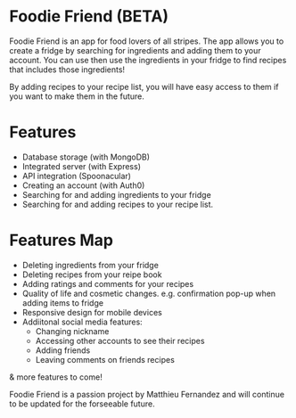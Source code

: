 # Foodie Friend (BETA)

Foodie Friend is an app for food lovers of all stripes. The app allows you to create a fridge by searching for
ingredients and adding them to your account. You can use then use the ingredients in your fridge to find
recipes that includes those ingredients!

By adding recipes to your recipe list, you will have easy access to them if you want to make them in the future.

# Features

- Database storage (with MongoDB)
- Integrated server (with Express)
- API integration (Spoonacular)
- Creating an account (with Auth0)
- Searching for and adding ingredients to your fridge
- Searching for and adding recipes to your recipe list.

# Features Map

- Deleting ingredients from your fridge
- Deleting recipes from your reipe book
- Adding ratings and comments for your recipes
- Quality of life and cosmetic changes. e.g. confirmation pop-up when adding items to fridge
- Responsive design for mobile devices
- Addiitonal social media features:
  - Changing nickname
  - Accessing other accounts to see their recipes
  - Adding friends
  - Leaving comments on friends recipes

& more features to come!

Foodie Friend is a passion project by Matthieu Fernandez and will continue to be updated for the forseeable future.

